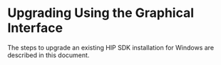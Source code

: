 # Upgrading Using the Graphical Interface

The steps to upgrade an existing HIP SDK installation for Windows are described
in this document.
